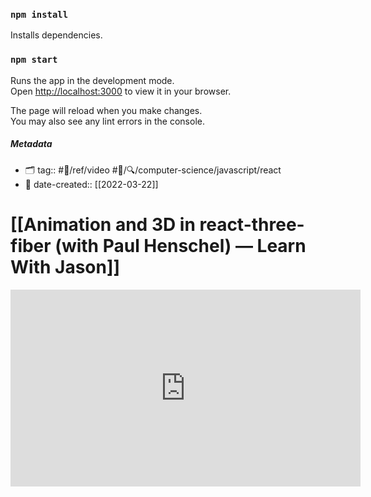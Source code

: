 ### `npm install`

Installs dependencies.

### `npm start`

Runs the app in the development mode.\
Open [http://localhost:3000](http://localhost:3000) to view it in your browser.

The page will reload when you make changes.\
You may also see any lint errors in the console.

##### _Metadata_

- 🗂 tag:: #📝/ref/video #📝/🔍/computer-science/javascript/react
- 📅 date-created:: [[2022-03-22]]

# [[Animation and 3D in react-three-fiber (with Paul Henschel) — Learn With Jason]]

<iframe width="560" height="315" src="https://www.youtube.com/embed/1rP3nNY2hTo" title="YouTube video player" frameborder="0" allow="accelerometer; autoplay; clipboard-write; encrypted-media; gyroscope; picture-in-picture" allowfullscreen></iframe>
